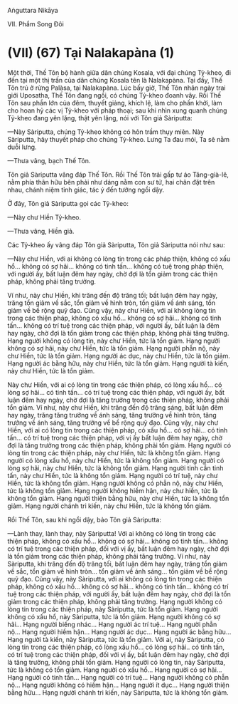 Aṅguttara Nikāya

VII. Phẩm Song Ðôi

# (VII) (67) Tại Nalakapàna (1)

Một thời, Thế Tôn bộ hành giữa dân chúng Kosala, với đại chúng Tỷ-kheo, đi đến tại một thị trấn của dân chúng Kosala tên là Nalakapàna. Tại đấy, Thế Tôn trú ở rừng Palàsa, tại Nalakapàna. Lúc bấy giờ, Thế Tôn nhân ngày trai giới Uposatha, Thế Tôn đang ngồi, có chúng Tỷ-kheo đoanh vây. Rồi Thế Tôn sau phần lớn của đêm, thuyết giảng, khích lệ, làm cho phấn khởi, làm cho hoan hỷ các vị Tỷ-kheo với pháp thoại; sau khi nhìn xung quanh chúng Tỷ-kheo đang yên lặng, thật yên lặng, nói với Tôn giả Sàriputta:

—Này Sàriputta, chúng Tỷ-kheo không có hôn trầm thụy miên. Này Sàriputta, hãy thuyết pháp cho chúng Tỷ-kheo. Lưng Ta đau mỏi, Ta sẽ nằm duỗi lưng.

—Thưa vâng, bạch Thế Tôn.

Tôn giả Sàriputta vâng đáp Thế Tôn. Rồi Thế Tôn trải gấp tư áo Tăng-già-lê, nằm phía thân hữu bên phải như dáng nằm con sư tử, hai chân đặt trên nhau, chánh niệm tỉnh giác, tác ý đến tưởng ngồi dậy.

Ở đây, Tôn giả Sàriputta gọi các Tỷ-kheo:

—Này chư Hiền Tỷ-kheo.

—Thưa vâng, Hiền giả.

Các Tỷ-kheo ấy vâng đáp Tôn giả Sàriputta, Tôn giả Sàriputta nói như sau:

—Này chư Hiền, với ai không có lòng tin trong các pháp thiện, không có xấu hổ... không có sợ hãi... không có tinh tấn... không có tuệ trong pháp thiện, với người ấy, bất luận đêm hay ngày, chờ đợi là tổn giảm trong các thiện pháp, không phải tăng trưởng.

Ví như, này chư Hiền, khi trăng đến độ trăng tối; bất luận đêm hay ngày, trăng tổn giảm về sắc, tổn giảm về hình tròn, tổn giảm về ánh sáng, tổn giảm về bề rộng quỹ đạo. Cũng vậy, này chư Hiền, với ai không lòng tin trong các thiện pháp, không có xấu hổ... không có sợ hãi... không có tinh tấn... không có trí tuệ trong các thiện pháp, với người ấy, bất luận là đêm hay ngày, chờ đợi là tổn giảm trong các thiện pháp, không phải tăng trưởng. Hạng người không có lòng tin, này chư Hiền, tức là tổn giảm. Hạng người không có sợ hãi, này chư Hiền, tức là tổn giảm. Hạng người phẫn nộ, này chư Hiền, tức là tổn giảm. Hạng người ác dục, này chư Hiền, tức là tổn giảm. Hạng người ác bằng hữu, này chư Hiền, tức là tổn giảm. Hạng người tà kiến, này chư Hiền, tức là tổn giảm.

Này chư Hiền, với ai có lòng tin trong các thiện pháp, có lòng xấu hổ... có lòng sợ hãi... có tinh tấn... có trí tuệ trong các thiện pháp, với người ấy, bất luận đêm hay ngày, chờ đợi là tăng trưởng trong các thiện pháp, không phải tổn giảm. Ví như, này chư Hiền, khi trăng đến độ trăng sáng, bất luận đêm hay ngày, trăng tăng trưởng về ánh sáng, tăng trưởng về hình tròn, tăng trưởng về ánh sáng, tăng trưởng về bề rộng quỹ đạo. Cũng vậy, này chư Hiền, với ai có lòng tin trong các thiện pháp, có xấu hổ... có sợ hãi... có tinh tấn... có trí tuệ trong các thiện pháp, với vị ấy bất luận đêm hay ngày, chờ đợi là tăng trưởng trong các thiện pháp, không phải tổn giảm. Hạng người có lòng tin trong các thiện pháp, này chư Hiền, tức là không tổn giảm. Hạng người có lòng xấu hổ, này chư Hiền, tức là không tổn giảm. Hạng người có lòng sợ hãi, này chư Hiền, tức là không tổn giảm. Hạng người tinh cần tinh tấn, này chư Hiền, tức là không tổn giảm. Hạng người có trí tuệ, này chư Hiền, tức là không tổn giảm. Hạng người không có phẫn nộ, này chư Hiền, tức là không tổn giảm. Hạng người không hiềm hận, này chư hiền, tức là không tổn giảm. Hạng người thiện bằng hữu, này chư Hiền, tức là không tổn giảm. Hạng người chánh tri kiến, này chư Hiền, tức là không tổn giảm.

Rồi Thế Tôn, sau khi ngồi dậy, bảo Tôn giả Sàriputta:

—Lành thay, lành thay, này Sàriputta! Với ai không có lòng tin trong các thiện pháp, không có xấu hổ... không có sợ hãi... không có tinh tấn... không có trí tuệ trong các thiện pháp, đối với vị ấy, bất luận đêm hay ngày, chờ đợi là tổn giảm trong các thiện pháp, không phải tăng trưởng. Ví như, này Sàriputta, khi trăng đến độ trăng tối, bất luận đêm hay ngày, trăng tổn giảm về sắc, tổn giảm về hình tròn... tổn giảm về ánh sáng... tổn giảm về bề rộng quỹ đạo. Cũng vậy, này Sàriputta, với ai không có lòng tin trong các thiện pháp, không có xấu hổ... không có sợ hãi... không có tinh tấn... không có trí tuệ trong các thiện pháp, với người ấy, bất luận đêm hay ngày, chờ đợi là tổn giảm trong các thiện pháp, không phải tăng trưởng. Hạng người không có lòng tin trong các thiện pháp, này Sàriputta, tức là tổn giảm. Hạng người không có xấu hổ, này Sàriputta, tức là tổn giảm. Hạng người không có sợ hãi... Hạng người biếng nhác... Hạng người ác trí tuệ... Hạng người phẫn nộ... Hạng người hiềm hận... Hạng người ác dục... Hạng người ác bằng hữu... Hạng người tà kiến, này Sàriputta, tức là tổn giảm. Với ai, này Sàriputta, có lòng tin trong các thiện pháp, có lòng xấu hổ... có lòng sợ hãi.. có tinh tấn, có trí tuệ trong các thiện pháp, đối với vị ấy, bất luận đêm hay ngày, chờ đợi là tăng trưởng, không phải tổn giảm. Hạng người có lòng tin, này Sàriputta, tức là không có tổn giảm. Hạng người có xấu hổ... Hạng người có sợ hãi... Hạng người có tinh tấn... Hạng người có trí tuệ... Hạng người không có phẫn nộ... Hạng người không có hiềm hận... Hạng người ít dục... Hạng người thiện bằng hữu... Hạng người chánh tri kiến, này Sàriputta, tức là không tổn giảm.

